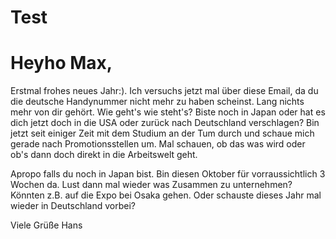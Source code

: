 # Test
# Heyho Max,
Erstmal frohes neues Jahr:). Ich versuchs jetzt mal über diese Email, da du die deutsche Handynummer nicht mehr zu haben scheinst. Lang nichts mehr von dir gehört. Wie geht's wie steht's? Biste noch in Japan oder hat es dich jetzt doch in die USA oder zurück nach Deutschland verschlagen? Bin jetzt seit einiger Zeit mit dem Studium an der Tum durch und schaue mich gerade nach Promotionsstellen um. Mal schauen, ob das was wird oder ob's dann doch direkt in die Arbeitswelt geht.

Apropo falls du noch in Japan bist. Bin diesen Oktober für vorraussichtlich 3 Wochen da. Lust dann mal wieder was Zusammen zu unternehmen? Könnten z.B. auf die Expo bei Osaka gehen. Oder schauste dieses Jahr mal wieder in Deutschland vorbei?

Viele Grüße
Hans
